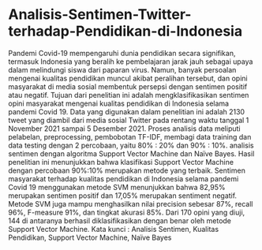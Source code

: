 # Analisis-Sentimen-Twitter-terhadap-Pendidikan-di-Indonesia

Pandemi Covid-19 mempengaruhi dunia pendidikan secara signifikan, termasuk Indonesia yang 
beralih ke pembelajaran jarak jauh sebagai upaya dalam melindungi siswa dari paparan virus. 
Namun, banyak persoalan mengenai kualitas pendidikan muncul akibat peralihan tersebut, dan 
opini masyarakat di media sosial membentuk persepsi dengan sentimen positif atau negatif. 
Tujuan dari penelitian ini adalah mengklasifikasikan sentimen opini masyarakat mengenai 
kualitas pendidikan di Indonesia selama pandemi Covid 19. 
Data yang digunakan dalam penelitian ini adalah 2130 tweet yang diambil dari media sosial 
Twitter pada rentang waktu tanggal 1 November 2021 sampai 5 Desember 2021. Proses analisis 
data meliputi pelabelan, preprocessing, pembobotan TF-IDF, membagi data training dan data 
testing dengan 2 percobaan, yaitu 80% : 20% dan 90% : 10%. analisis sentimen dengan 
algoritma Support Vector Machine dan Naïve Bayes.
Hasil penelitian ini menunjukkan bahwa klasifikasi Support Vector Machine dengan percobaan 
90%:10% merupakan metode yang terbaik. Sentimen masyarakat terhadap kualitas pendidikan di 
Indonesia selama pandemi Covid 19 menggunakan metode SVM menunjukkan bahwa 82,95% 
merupakan sentimen positif dan 17,05% merupakan sentiment negatif. Metode SVM juga 
mampu menghasilkan nilai precision sebesar 87%, recall 96%, F-measure 91%, dan tingkat 
akurasi 85%. Dari 170 opini yang diuji, 144 di antaranya berhasil diklasifikasikan dengan benar 
oleh metode Support Vector Machine.
Kata kunci : Analisis Sentimen, Kualitas Pendidikan, Support Vector Machine, Naïve Bayes

